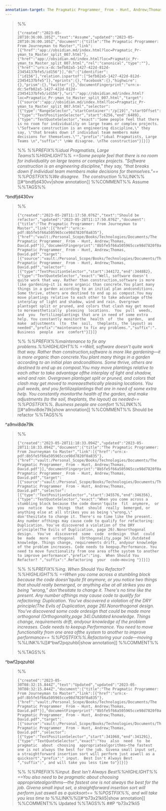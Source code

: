 ```yaml
---
annotation-target: The Pragmatic Programmer_ From - Hunt, Andrew;Thomas, David.pdf
---
```


>%%
>```annotation-json
>{"created":"2023-05-28T10:36:00.105Z","text":"Assume","updated":"2023-05-28T10:36:00.105Z","document":{"title":"The Pragmatic Programmer: From Journeyman to Master","link":[{"href":"app://obsidian.md/index.html?loc=Pragmatic_Pr-yman_to_Master_split_007.html"},{"href":"app://obsidian.md/index.html?loc=Pragmatic_Pr-yman_to_Master_split_007.html","rel":"canonical","type":""},{"href":"urn:x-dc:5efb02a5-1427-422d-812d-23454137bfe5/id156"}],"dc":{"identifier":["id156"],"relation.ispartof":["5efb02a5-1427-422d-812d-23454137bfe5"]},"eprints":{},"facebook":{},"highwire":{},"prism":{},"twitter":{},"documentFingerprint":"urn:x-dc:5efb02a5-1427-422d-812d-23454137bfe5/id156"},"uri":"app://obsidian.md/index.html?loc=Pragmatic_Pr-yman_to_Master_split_007.html","target":[{"source":"app://obsidian.md/index.html?loc=Pragmatic_Pr-yman_to_Master_split_007.html","selector":[{"type":"RangeSelector","startContainer":"/p[19]","startOffset":0,"endContainer":"/p[19]","endOffset":233},{"type":"TextPositionSelector","start":6256,"end":6489},{"type":"TextQuoteSelector","exact":"Some people feel that there is no room for individuality on large teams or complex projects. \"Software construction is an engineering discipline,\" they say, \"that breaks down if individual team members make decisions for themselves.\"","prefix":"idual Pragmatists, Large Teams \n","suffix":" \nWe disagree. \nThe construction"}]}]}
>```
>%%
>*%%PREFIX%%idual Pragmatists, Large Teams%%HIGHLIGHT%% ==Some people feel that there is no room for individuality on large teams or complex projects. "Software construction is an engineering discipline," they say, "that breaks down if individual team members make decisions for themselves."== %%POSTFIX%%We disagree. 
>The construction*
>%%LINK%%[[#^bndfjd430vv|show annotation]]
>%%COMMENT%%
>Assume
>%%TAGS%%
>
^bndfjd430vv


>%%
>```annotation-json
>{"created":"2023-05-28T11:17:50.076Z","text":"Should be refactor","updated":"2023-05-28T11:17:50.076Z","document":{"title":"The Pragmatic Programmer: From Journeyman to Master","link":[{"href":"urn:x-pdf:8b5fe5f66a505965cce98d7820f0a835"},{"href":"vault:/Personal_Scope/Books/Technologies/Documents/The Pragmatic Programmer_ From - Hunt, Andrew;Thomas, David.pdf"}],"documentFingerprint":"8b5fe5f66a505965cce98d7820f0a835"},"uri":"vault:/Personal_Scope/Books/Technologies/Documents/The Pragmatic Programmer_ From - Hunt, Andrew;Thomas, David.pdf","target":[{"source":"vault:/Personal_Scope/Books/Technologies/Documents/The Pragmatic Programmer_ From - Hunt, Andrew;Thomas, David.pdf","selector":[{"type":"TextPositionSelector","start":344172,"end":344882},{"type":"TextQuoteSelector","exact":"Well, software doesn't quite work that way. Rather than construction,software is more like gardening—it is more organic than concrete.You plant many things in a garden according to an initial plan andconditions. Some thrive, others are destined to end up as compost.You may move plantings relative to each other to take advantage ofthe interplay of light and shadow, wind and rain. Overgrown plantsget split or pruned, and colors that clash may get moved to moreaesthetically  pleasing  locations.  You  pull  weeds,  and  you  fertilizeplantings that are in need of some extra help. You constantly monitorthe  health  of  the  garden,  and  make  adjustments  (to  the  soil,  theplants, the layout) as needed","prefix":"maintenance to fix any problems.","suffix":". Business  people  are  comfort"}]}]}
>```
>%%
>*%%PREFIX%%maintenance to fix any problems.%%HIGHLIGHT%% ==Well, software doesn't quite work that way. Rather than construction,software is more like gardening—it is more organic than concrete.You plant many things in a garden according to an initial plan andconditions. Some thrive, others are destined to end up as compost.You may move plantings relative to each other to take advantage ofthe interplay of light and shadow, wind and rain. Overgrown plantsget split or pruned, and colors that clash may get moved to moreaesthetically  pleasing  locations.  You  pull  weeds,  and  you  fertilizeplantings that are in need of some extra help. You constantly monitorthe  health  of  the  garden,  and  make  adjustments  (to  the  soil,  theplants, the layout) as needed== %%POSTFIX%%. Business  people  are  comfort*
>%%LINK%%[[#^a9nvi8de79k|show annotation]]
>%%COMMENT%%
>Should be refactor
>%%TAGS%%
>
^a9nvi8de79k


>%%
>```annotation-json
>{"created":"2023-05-28T11:18:33.094Z","updated":"2023-05-28T11:18:33.094Z","document":{"title":"The Pragmatic Programmer: From Journeyman to Master","link":[{"href":"urn:x-pdf:8b5fe5f66a505965cce98d7820f0a835"},{"href":"vault:/Personal_Scope/Books/Technologies/Documents/The Pragmatic Programmer_ From - Hunt, Andrew;Thomas, David.pdf"}],"documentFingerprint":"8b5fe5f66a505965cce98d7820f0a835"},"uri":"vault:/Personal_Scope/Books/Technologies/Documents/The Pragmatic Programmer_ From - Hunt, Andrew;Thomas, David.pdf","target":[{"source":"vault:/Personal_Scope/Books/Technologies/Documents/The Pragmatic Programmer_ From - Hunt, Andrew;Thomas, David.pdf","selector":[{"type":"TextPositionSelector","start":345576,"end":346356},{"type":"TextQuoteSelector","exact":"When you come across a stumbling block because the code doesn'tquite  fit  anymore,  or  you  notice  two  things  that  should  really  bemerged, or anything else at all strikes you as being \"wrong,\" don'thesitate to change it. There's no time like the present. Any number ofthings may cause code to qualify for refactoring: Duplication. You've discovered a violation of the DRY principle(The Evils of Duplication, page 26).Nonorthogonal  design.  You've  discovered  some  code  ordesign  that  could  be  made  more  orthogonal  (Orthogonality,page 34).Outdated knowledge. Things change, requirements drift, andyour knowledge of the problem increases. Code needs to keepup.Performance. You need to move functionality from one area ofthe system to another to improve performance","prefix":"ing.  When Should You Refactor? ","suffix":".Refactoring  your  code—moving "}]}]}
>```
>%%
>*%%PREFIX%%ing.  When Should You Refactor?%%HIGHLIGHT%% ==When you come across a stumbling block because the code doesn'tquite  fit  anymore,  or  you  notice  two  things  that  should  really  bemerged, or anything else at all strikes you as being "wrong," don'thesitate to change it. There's no time like the present. Any number ofthings may cause code to qualify for refactoring: Duplication. You've discovered a violation of the DRY principle(The Evils of Duplication, page 26).Nonorthogonal  design.  You've  discovered  some  code  ordesign  that  could  be  made  more  orthogonal  (Orthogonality,page 34).Outdated knowledge. Things change, requirements drift, andyour knowledge of the problem increases. Code needs to keepup.Performance. You need to move functionality from one area ofthe system to another to improve performance== %%POSTFIX%%.Refactoring  your  code—moving*
>%%LINK%%[[#^bwf2pqzuhbl|show annotation]]
>%%COMMENT%%
>
>%%TAGS%%
>
^bwf2pqzuhbl


>%%
>```annotation-json
>{"created":"2023-05-30T08:32:15.844Z","text":"Updated","updated":"2023-05-30T08:32:15.844Z","document":{"title":"The Pragmatic Programmer: From Journeyman to Master","link":[{"href":"urn:x-pdf:8b5fe5f66a505965cce98d7820f0a835"},{"href":"vault:/Personal_Scope/Books/Technologies/Documents/The Pragmatic Programmer_ From - Hunt, Andrew;Thomas, David.pdf"}],"documentFingerprint":"8b5fe5f66a505965cce98d7820f0a835"},"uri":"vault:/Personal_Scope/Books/Technologies/Documents/The Pragmatic Programmer_ From - Hunt, Andrew;Thomas, David.pdf","target":[{"source":"vault:/Personal_Scope/Books/Technologies/Documents/The Pragmatic Programmer_ From - Hunt, Andrew;Thomas, David.pdf","selector":[{"type":"TextPositionSelector","start":341068,"end":341291},{"type":"TextQuoteSelector","exact":"You  also  need  to  be  pragmatic  about  choosing  appropriatealgorithms—the fastest one is not always the best for the job. Givena small input set, a straightforward insertion sort will perform just aswell as a quicksort","prefix":" input.  Best Isn't Always Best ","suffix":", and will take you less time to"}]}]}
>```
>%%
>*%%PREFIX%%input.  Best Isn't Always Best%%HIGHLIGHT%% ==You  also  need  to  be  pragmatic  about  choosing  appropriatealgorithms—the fastest one is not always the best for the job. Givena small input set, a straightforward insertion sort will perform just aswell as a quicksort== %%POSTFIX%%, and will take you less time to*
>%%LINK%%[[#^b73x21kli5|show annotation]]
>%%COMMENT%%
>Updated
>%%TAGS%%
>##P
^b73x21kli5
